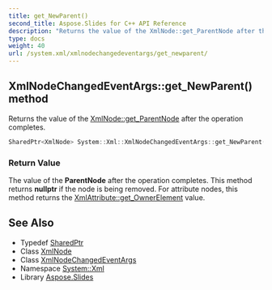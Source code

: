 ```yaml
---
title: get_NewParent()
second_title: Aspose.Slides for C++ API Reference
description: "Returns the value of the XmlNode::get_ParentNode after the operation completes."
type: docs
weight: 40
url: /system.xml/xmlnodechangedeventargs/get_newparent/
---
```

## XmlNodeChangedEventArgs::get_NewParent() method


Returns the value of the [XmlNode::get_ParentNode](../../xmlnode/get_parentnode/) after the operation completes.

```cpp
SharedPtr<XmlNode> System::Xml::XmlNodeChangedEventArgs::get_NewParent()
```


### Return Value

The value of the **ParentNode** after the operation completes. This method returns **nullptr** if the node is being removed. For attribute nodes, this method returns the [XmlAttribute::get_OwnerElement](../../xmlattribute/get_ownerelement/) value.

## See Also

* Typedef [SharedPtr](../../../system/sharedptr/)
* Class [XmlNode](../../xmlnode/)
* Class [XmlNodeChangedEventArgs](../)
* Namespace [System::Xml](../../)
* Library [Aspose.Slides](../../../)